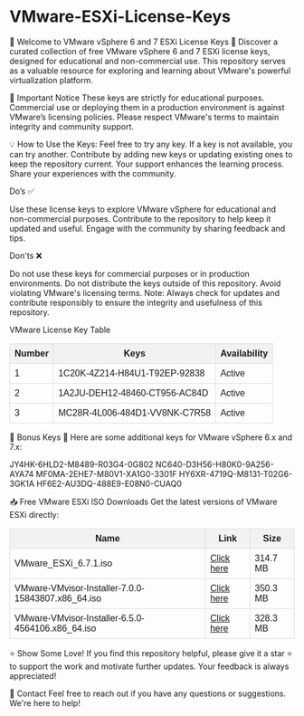 # VMware-ESXi-License-Keys

🎉 Welcome to VMware vSphere 6 and 7 ESXi License Keys 🎉
Discover a curated collection of free VMware vSphere 6 and 7 ESXi license keys, designed for educational and non-commercial use. This repository serves as a valuable resource for exploring and learning about VMware's powerful virtualization platform.

📜 Important Notice
These keys are strictly for educational purposes. Commercial use or deploying them in a production environment is against VMware’s licensing policies. Please respect VMware's terms to maintain integrity and community support.

💡 How to Use the Keys:
Feel free to try any key. If a key is not available, you can try another.
Contribute by adding new keys or updating existing ones to keep the repository current. Your support enhances the learning process.
Share your experiences with the community.

Do’s ✅

Use these license keys to explore VMware vSphere for educational and non-commercial purposes.
Contribute to the repository to help keep it updated and useful.
Engage with the community by sharing feedback and tips.

Don'ts  ❌

Do not use these keys for commercial purposes or in production environments.
Do not distribute the keys outside of this repository.
Avoid violating VMware's licensing terms.
Note: Always check for updates and contribute responsibly to ensure the integrity and usefulness of this repository.



VMware License Key Table

<table style="border-collapse: collapse; width: 100%; font-family: Arial, sans-serif;">
  <thead>
    <tr>
      <th style="border: 1px solid #ddd; padding: 8px; background-color: #f2f2f2;">Number</th>
      <th style="border: 1px solid #ddd; padding: 8px; background-color: #f2f2f2;">Keys</th>
      <th style="border: 1px solid #ddd; padding: 8px; background-color: #f2f2f2;">Availability</th>
    </tr>
  </thead>
  <tbody>
    <tr>
      <td style="border: 1px solid #ddd; padding: 8px;">1</td>
      <td style="border: 1px solid #ddd; padding: 8px;">1C20K-4Z214-H84U1-T92EP-92838</td>
      <td style="border: 1px solid #ddd; padding: 8px;">Active</td>
    </tr>
    <tr>
      <td style="border: 1px solid #ddd; padding: 8px;">2</td>
      <td style="border: 1px solid #ddd; padding: 8px;">1A2JU-DEH12-48460-CT956-AC84D</td>
      <td style="border: 1px solid #ddd; padding: 8px;">Active</td>
    </tr>
    <tr>
      <td style="border: 1px solid #ddd; padding: 8px;">3</td>
      <td style="border: 1px solid #ddd; padding: 8px;">MC28R-4L006-484D1-VV8NK-C7R58</td>
      <td style="border: 1px solid #ddd; padding: 8px;">Active</td>
    </tr>
    <!-- Add additional rows as needed -->
  </tbody>
</table>



🎁 Bonus Keys 🎁
Here are some additional keys for VMware vSphere 6.x and 7.x:


JY4HK-6HLD2-M8489-R03G4-0G802
NC640-D3H56-H80K0-9A256-AYA74
MF0MA-2EHE7-M80V1-XA1G0-3301F
HY6XR-4719Q-M8131-T02G6-3GK1A
HF6E2-AU3DQ-488E9-E08N0-CUAQ0



📥 Free VMware ESXi ISO Downloads
Get the latest versions of VMware ESXi directly:


<table style="border-collapse: collapse; width: 100%; font-family: Arial, sans-serif;">
  <thead>
    <tr>
      <th style="border: 1px solid #ddd; padding: 8px; background-color: #f2f2f2;">Name</th>
      <th style="border: 1px solid #ddd; padding: 8px; background-color: #f2f2f2;">Link</th>
      <th style="border: 1px solid #ddd; padding: 8px; background-color: #f2f2f2;">Size</th>
    </tr>
  </thead>
  <tbody>
    <tr>
      <td style="border: 1px solid #ddd; padding: 8px;">VMware_ESXi_6.7.1.iso</td>
      <td style="border: 1px solid #ddd; padding: 8px;"><a href="#">Click here</a></td>
      <td style="border: 1px solid #ddd; padding: 8px;">314.7 MB</td>
    </tr>
    <tr>
      <td style="border: 1px solid #ddd; padding: 8px;">VMware-VMvisor-Installer-7.0.0-15843807.x86_64.iso</td>
      <td style="border: 1px solid #ddd; padding: 8px;"><a href="#">Click here</a></td>
      <td style="border: 1px solid #ddd; padding: 8px;">350.3 MB</td>
    </tr>
    <tr>
      <td style="border: 1px solid #ddd; padding: 8px;">VMware-VMvisor-Installer-6.5.0-4564106.x86_64.iso</td>
      <td style="border: 1px solid #ddd; padding: 8px;"><a href="#">Click here</a></td>
      <td style="border: 1px solid #ddd; padding: 8px;">328.3 MB</td>
    </tr>
  </tbody>
</table>


⭐ Show Some Love!
If you find this repository helpful, please give it a star ⭐ to support the work and motivate further updates. Your feedback is always appreciated!

📧 Contact
Feel free to reach out if you have any questions or suggestions. We're here to help!
